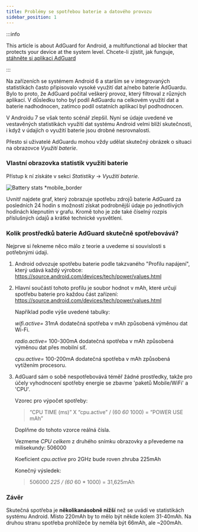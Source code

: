 ```yaml
---
title: Problémy se spotřebou baterie a datového provozu
sidebar_position: 1
---
```


:::info

This article is about AdGuard for Android, a multifunctional ad blocker that protects your device at the system level. Chcete-li zjistit, jak funguje, [stáhněte si aplikaci AdGuard](https://agrd.io/download-kb-adblock)

:::

Na zařízeních se systémem Android 6 a starším se v integrovaných statistikách často připisovalo vysoké využití dat a/nebo baterie AdGuardu. Bylo to proto, že AdGuard počítal veškerý provoz, který filtroval z různých aplikací. V důsledku toho byl podíl AdGuardu na celkovém využití dat a baterie nadhodnocen, zatímco podíl ostatních aplikací byl podhodnocen.

V Androidu 7 se však tento scénář zlepšil. Nyní se údaje uvedené ve vestavěných statistikách využití dat systému Android velmi blíží skutečnosti, i když v údajích o využití baterie jsou drobné nesrovnalosti.

Přesto si uživatelé AdGuardu mohou vždy udělat skutečný obrázek o situaci na obrazovce *Využití baterie*.

### Vlastní obrazovka statistik využití baterie

Přístup k ní získáte v sekci *Statistiky* → *Využití baterie*.

![Battery stats *mobile_border](https://cdn.adtidy.org/content/articles/battery/1.png)

Uvnitř najdete graf, který zobrazuje spotřebu zdrojů baterie AdGuard za posledních 24 hodin s možností získat podrobnější údaje po jednotlivých hodinách klepnutím v grafu. Kromě toho je zde také číselný rozpis příslušných údajů a krátké technické vysvětlení.

### Kolik prostředků baterie AdGuard skutečně spotřebovává?

Nejprve si řekneme něco málo z teorie a uvedeme si souvislosti s potřebnými údaji.

1. Android odvozuje spotřebu baterie podle takzvaného "Profilu napájení", který udává každý výrobce: <https://source.android.com/devices/tech/power/values.html>

1. Hlavní součástí tohoto profilu je soubor hodnot v mAh, které určují spotřebu baterie pro každou část zařízení: <https://source.android.com/devices/tech/power/values.html>

    Například podle výše uvedené tabulky:

    *wifi.active=* 31mA dodatečná spotřeba v mAh způsobená výměnou dat Wi-Fi.

    *radio.active=* 100-300mA dodatečná spotřeba v mAh způsobená výměnou dat přes mobilní síť.

    *cpu.active=* 100-200mA dodatečná spotřeba v mAh způsobená vytížením procesoru.

1. AdGuard sám o sobě nespotřebovává téměř žádné prostředky, takže pro účely vyhodnocení spotřeby energie se zbavme 'paketů Mobile/WiFi' a 'CPU'.

    Vzorec pro výpočet spotřeby:

    > “CPU TIME (ms)” X “cpu.active” / (60 *60* 1000) = “POWER USE mAh”

    Doplňme do tohoto vzorce reálná čísla.

    Vezmeme *CPU celkem* z druhého snímku obrazovky a převedeme na milisekundy: 506000

    Koeficient *cpu.active* pro 2GHz bude roven zhruba 225mAh

    Konečný výsledek:

    > 506000 *225 / (60* 60 * 1000) = 31,625mAh

### Závěr

Skutečná spotřeba je **několikanásobně nižší** než se uvádí ve statistikách systému Android. Místo 220mAh by to mělo být někde kolem 31-40mAh. Na druhou stranu spotřeba prohlížeče by neměla být 66mAh, ale ~200mAh.
